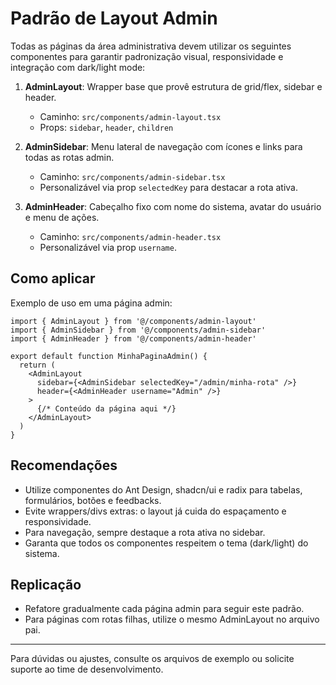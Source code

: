 # Padrão de Layout Admin

Todas as páginas da área administrativa devem utilizar os seguintes componentes para garantir padronização visual, responsividade e integração com dark/light mode:

1. **AdminLayout**: Wrapper base que provê estrutura de grid/flex, sidebar e header.
   - Caminho: `src/components/admin-layout.tsx`
   - Props: `sidebar`, `header`, `children`

2. **AdminSidebar**: Menu lateral de navegação com ícones e links para todas as rotas admin.
   - Caminho: `src/components/admin-sidebar.tsx`
   - Personalizável via prop `selectedKey` para destacar a rota ativa.

3. **AdminHeader**: Cabeçalho fixo com nome do sistema, avatar do usuário e menu de ações.
   - Caminho: `src/components/admin-header.tsx`
   - Personalizável via prop `username`.

## Como aplicar

Exemplo de uso em uma página admin:

```tsx
import { AdminLayout } from '@/components/admin-layout'
import { AdminSidebar } from '@/components/admin-sidebar'
import { AdminHeader } from '@/components/admin-header'

export default function MinhaPaginaAdmin() {
  return (
    <AdminLayout
      sidebar={<AdminSidebar selectedKey="/admin/minha-rota" />}
      header={<AdminHeader username="Admin" />}
    >
      {/* Conteúdo da página aqui */}
    </AdminLayout>
  )
}
```

## Recomendações
- Utilize componentes do Ant Design, shadcn/ui e radix para tabelas, formulários, botões e feedbacks.
- Evite wrappers/divs extras: o layout já cuida do espaçamento e responsividade.
- Para navegação, sempre destaque a rota ativa no sidebar.
- Garanta que todos os componentes respeitem o tema (dark/light) do sistema.

## Replicação
- Refatore gradualmente cada página admin para seguir este padrão.
- Para páginas com rotas filhas, utilize o mesmo AdminLayout no arquivo pai.

---

Para dúvidas ou ajustes, consulte os arquivos de exemplo ou solicite suporte ao time de desenvolvimento.
